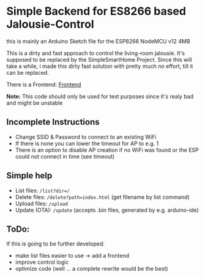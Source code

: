 # Simple Backend for ES8266 based Jalousie-Control

this is mainly an Arduino Sketch file for the ESP8266 NodeMCU v12 4MB

This is a dirty and fast approach to control the living-room jalousie.
It's supposed to be replaced by the SimpleSmartHome Project.
Since this will take a while, i made this dirty fast solution with pretty much no effort, till it can be replaced.

There is a Frontend: [Frontend](https://github.com/KaiGrassnick/simple-jalousie-frontend)


**Note:** This code should only be used for test purposes since it's realy bad and might be unstable


## Incomplete Instructions
- Change SSID & Password to connect to an existing WiFi
- If there is none you can lower the timeout for AP to e.g. 1
- There is an option to disable AP creation if no WiFi was found or the ESP could not connect in time (see timeout)


## Simple help
* List files: `/list?dir=/`
* Delete files: `/delete?path=index.html` (get filename by list command)
* Upload files: `/upload`
* Update (OTA): `/update` (accepts .bin files, generated by e.g. arduino-ide)


## ToDo:
If this is going to be further developed:
* make list files easier to use -> add a frontend
* improve control logic
* optimize code (well ... a complete rewrite would be the best)
